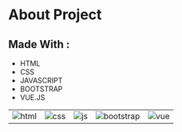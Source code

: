 <body>
    <h1>About Project</h1>
    <h2>Made With :</h2>
<ul>
    <li>HTML</li>
    <li>CSS</li>
    <li>JAVASCRIPT</li>
    <li>BOOTSTRAP</li>
    <li>VUE.JS</li>
</ul>
    <table style="border: none;">
        <tr style="border: none;">
            <td style="border: none;"><img src="https://drive.google.com/uc?id=1zzk_friTLMLh8S0hCbIpuoUm7HampW48" alt="html" style="border: none;"></td>
            <td style="border: none;"><img src="https://drive.google.com/uc?id=1DxhBusBfCQYsI16K4GNK-M1kWqCd8hIM" alt="css" style="border: none;"></td>
            <td style="border: none;"><img src="https://drive.google.com/uc?id=1i_2utwzhNMT8gtFECOyL9VDwIBDsmd1S" alt="js" style="border: none;"></td>
               <td style="border: none;"><img src="https://drive.google.com/uc?id=1-cAKFsUIw8vB_T1ijrumx6Ve8jm3Bi2t" alt="bootstrap" style="border: none;"></td>
            <td style="border: none;"><img src="https://drive.google.com/uc?id=1HRo72grxPCnzD3CtQj7Oec_Nrhg_pe6f" alt="vue" style="border: none;"></td>
        </tr>
    </table>
</body>
